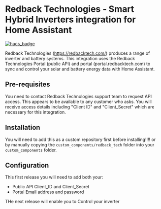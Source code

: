 # Redback Technologies - Smart Hybrid Inverters integration for Home Assistant

[![hacs_badge](https://img.shields.io/badge/HACS-Custom-41BDF5.svg)](https://github.com/hacs/integration)

Redback Technologies (https://redbacktech.com/) produces a range of inverter and battery systems. This integration uses the Redback Technologies Portal (public API) and portal (portal.redbacktech.com) to sync and control your solar and battery energy data with Home Assistant.

## Pre-requisites

You need to contact Redback Technologies support team to request API access. This appears to be available to any customer who asks. You will receive access details including "Client ID" and "Client_Secret" which are necessary for this integration.

## Installation

You will need to add this as a custom repository first before installing!!!!
 or by manually copying the `custom_components/redback_tech` folder into your `custom_components` folder.

## Configuration

This first release you will need to add
both your:

- Public API Client_ID and Client_Secret 
- Portal Email address and password

THe next release will enable you to Control your inverter
